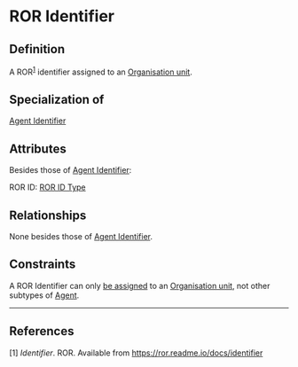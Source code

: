 # ROR Identifier

## Definition
A ROR<sup>[1](#fn1)</sup> identifier assigned to an [Organisation unit](../entities/Organisation_Unit.md).

## Specialization of
[Agent Identifier](../entities/Agent_Identifier.md)

## Attributes
Besides those of [Agent Identifier](../entities/Agent_Identifier.md):

ROR ID: [ROR ID Type](../datatypes/ROR_ID.md)

## Relationships
None besides those of [Agent Identifier](../entities/Agent_Identifier.md).

## Constraints
A ROR Identifier can only [be assigned](../entities/Agent_Identifier.md#user-content-rel__is-assigned-to) to an [Organisation unit](../entities/Organisation_Unit.md), not other subtypes of [Agent](../entities/Agent.md).

---
## References
<a name="fn1">\[1\]</a> *Identifier*. ROR. Available from https://ror.readme.io/docs/identifier
